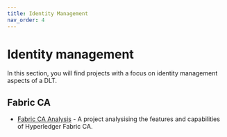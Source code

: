 ```yaml
---
title: Identity Management
nav_order: 4
---
```


# Identity management

In this section, you will find projects with a focus on identity management aspects of a DLT.

## Fabric CA

* [Fabric CA Analysis](https://openconsentia.github.io/fabric-ca-analysis/) - A project analysising the features and capabilities of Hyperledger Fabric CA.

